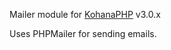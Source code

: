 Mailer module for [KohanaPHP](http://kohanaframework.org/) v3.0.x

Uses PHPMailer for sending emails.